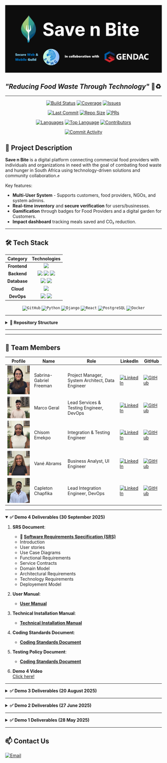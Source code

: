 
<img src="assets/LOGO_WITH_SWMG_AND_GENDAC.png"/>

## *"Reducing Food Waste Through Technology"* 🍎♻️

---

<div align="center">

[![Build Status](https://img.shields.io/github/actions/workflow/status/COS301-SE-2025/Save-n-Bite/build.yml?style=for-the-badge&color=green&label=Build)](https://github.com/COS301-SE-2025/Save-n-Bite/actions)
[![Coverage](https://img.shields.io/coveralls/github/COS301-SE-2025/Save-n-Bite/main?style=for-the-badge&color=9cf)](https://coveralls.io/github/COS301-SE-2025/Save-n-Bite?branch=main)
[![Issues](https://img.shields.io/github/issues/COS301-SE-2025/Save-n-Bite?style=for-the-badge&color=red)](https://github.com/COS301-SE-2025/Save-n-Bite/issues)

[![Last Commit](https://img.shields.io/github/last-commit/COS301-SE-2025/Save-n-Bite?style=for-the-badge&color=blue)](https://github.com/COS301-SE-2025/Save-n-Bite/commits)
[![Repo Size](https://img.shields.io/github/repo-size/COS301-SE-2025/Save-n-Bite?style=for-the-badge&color=blueviolet)](https://github.com/COS301-SE-2025/Save-n-Bite)
[![PRs](https://img.shields.io/github/issues-pr/COS301-SE-2025/Save-n-Bite?style=for-the-badge&color=ff69b4)](https://github.com/COS301-SE-2025/Save-n-Bite/pulls)

[![Languages](https://img.shields.io/github/languages/count/COS301-SE-2025/Save-n-Bite?style=for-the-badge&color=orange)](https://github.com/COS301-SE-2025/Save-n-Bite)
[![Top Language](https://img.shields.io/github/languages/top/COS301-SE-2025/Save-n-Bite?style=for-the-badge&logo=react&label=React&color=61DAFB)](https://github.com/COS301-SE-2025/Save-n-Bite)
[![Contributors](https://img.shields.io/github/contributors/COS301-SE-2025/Save-n-Bite?style=for-the-badge&color=success)](https://github.com/COS301-SE-2025/Save-n-Bite/graphs/contributors)

[![Commit Activity](https://img.shields.io/github/commit-activity/w/COS301-SE-2025/Save-n-Bite?style=for-the-badge&color=yellow)](https://github.com/COS301-SE-2025/Save-n-Bite/commits)

</div>

## 📌 Project Description
**Save n Bite** is a digital platform connecting commercial food providers with individuals and organizations in need with the goal of combating food waste and hunger in South Africa using technology-driven solutions and community collaboration.✊

Key features:  
- **Multi-User System** - Supports customers, food providers, NGOs, and system admins. 
- **Real-time inventory** and **secure verification** for users/businesses.  
- **Gamification** through badges for Food Providers and a digital garden for Customers.  
- **Impact dashboard** tracking meals saved and CO₂ reduction.  

---

## 🛠️ Tech Stack
<div align="center">

<table>
  <thead>
    <tr>
      <th style="text-align: center;">Category</th>
      <th style="text-align: center;">Technologies</th>
    </tr>
  </thead>
  <tbody>
    <tr>
      <td style="text-align: center;"><strong>Frontend</strong></td>
      <td style="text-align: center;">
        <img src="https://img.shields.io/badge/React-61DAFB?style=for-the-badge&logo=react&logoColor=black" />
      </td>
    </tr>
    <tr>
      <td style="text-align: center;"><strong>Backend</strong></td>
      <td style="text-align: center;">
        <img src="https://img.shields.io/badge/Django-092E20?style=for-the-badge&logo=django&logoColor=white" />
        <img src="https://img.shields.io/badge/DRF-ff1709?style=for-the-badge&logo=django&logoColor=white" />
        <img src="https://img.shields.io/badge/JWT-000000?style=for-the-badge&logo=jsonwebtokens&logoColor=white" />
      </td>
    </tr>
    <tr>
      <td style="text-align: center;"><strong>Database</strong></td>
      <td style="text-align: center;">
        <img src="https://img.shields.io/badge/PostgreSQL-336791?style=for-the-badge&logo=postgresql&logoColor=white" />
        <img src="https://img.shields.io/badge/Redis-DC382D?style=for-the-badge&logo=redis&logoColor=white" />
      </td>
    </tr>
    <tr>
      <td style="text-align: center;"><strong>Cloud</strong></td>
      <td style="text-align: center;">
        <img src="https://img.shields.io/badge/Azure-0078D4?style=for-the-badge&logo=microsoftazure&logoColor=white" />
      </td>
    </tr>
    <tr>
      <td style="text-align: center;"><strong>DevOps</strong></td>
      <td style="text-align: center;">
        <img src="https://img.shields.io/badge/Docker-2496ED?style=for-the-badge&logo=docker&logoColor=white" />
        <img src="https://img.shields.io/badge/GitHub%20Actions-2088FF?style=for-the-badge&logo=githubactions&logoColor=white" />
      </td>
    </tr>
  </tbody>
</table>

</div>

<div align="center">
	<code><img width="70" src="https://raw.githubusercontent.com/marwin1991/profile-technology-icons/refs/heads/main/icons/github.png" alt="GitHub" title="GitHub"/></code>
	<code><img width="70" src="https://raw.githubusercontent.com/marwin1991/profile-technology-icons/refs/heads/main/icons/python.png" alt="Python" title="Python"/></code>
	<code><img width="70" src="https://raw.githubusercontent.com/marwin1991/profile-technology-icons/refs/heads/main/icons/django.png" alt="Django" title="Django"/></code>
	<code><img width="70" src="https://raw.githubusercontent.com/marwin1991/profile-technology-icons/refs/heads/main/icons/react.png" alt="React" title="React"/></code>
	<code><img width="70" src="https://raw.githubusercontent.com/marwin1991/profile-technology-icons/refs/heads/main/icons/postgresql.png" alt="PostgreSQL" title="PostgreSQL"/></code>
	<code><img width="70" src="https://raw.githubusercontent.com/marwin1991/profile-technology-icons/refs/heads/main/icons/docker.png" alt="Docker" title="Docker"/></code>
</div>

---

<details>
<summary><strong>📂 Repository Structure</strong></summary>

```text
save-n-bite/
├── save-n-bite-backend/       # Django backend application
│   ├── backend/               # Main Django project
│   │   ├── __init__.py
│   │   ├── settings.py        # Configuration settings
│   │   ├── urls.py           # Main URL routing
│   │   ├── wsgi.py           # WSGI configuration
│   │   └── asgi.py           # ASGI configuration
│   ├── authentication/        # User authentication app
│   ├── admin_system/          # Administration app
│   ├── food_listings/         # Food listing management
│   ├── interactions/          # User interactions (cart, orders)
│   ├── notifications/         # Notification system
│   ├── analytics/            # AI/ML analytics
│   ├── scheduling/           # Pickup/delivery scheduling
│   ├── reviews/              # Review and rating system
│   ├── static/               # Static files
│   ├── media/                # User-uploaded media
│   ├── logs/                 # System logs
│   ├── requirements.txt      # Environment requirements
│   ├── manage.py             # Django management script
│   ├── blop_storage.py       # BLOB srorage config
│   └── pyproject.toml        # Poetry configuration
├── save-n-bite-frontend/     # React frontend application
│   ├── dist/                 # containing assets
│   ├── public/               # Public assets
│   ├── src/                  # Source code
│   │   ├── components/       # React components
│   │   │   ├── auth/         # Authentication components
│   │   │   ├── common/       # Shared components
│   │   │   └── pages/        # Page components
│   │   ├── hooks/            # Custom React hooks
│   │   ├── services/         # API service layer
│   │   ├── utils/            # Utility functions
│   │   ├── styles/           # CSS/styling files
│   │   ├── __mocks__/        # Test mocks
│   │   └── setupTests.js     # Test configuration
│   ├── package.json          # Dependencies and scripts
│   ├── vite.config.js        # Vite configuration
│   ├── tailwind.config.js    # Tailwind CSS configuration
│   └── jest.config.js        # Jest testing configuration
├── documentation/            # Project documentation
└── README.md               # Project overview
```
</details>

---

---

## 👥 Team Members
| Profile               | Name                  | Role                | LinkedIn                                      | GitHub                                   |
|-----------------------|-----------------------|---------------------|-----------------------------------------------|------------------------------------------|
| <img src="assets/Saber.jpg" width="130" /> | Sabrina-Gabriel Freeman | Project Manager, System Architect, Data Engineer | [![LinkedIn](https://img.shields.io/badge/LinkedIn-0077B5?style=flat&logo=linkedin)](https://www.linkedin.com/in/sabrina-gabriel-freeman-a57281346) | [![GitHub](https://img.shields.io/badge/GitHub-181717?style=flat&logo=github)](https://github.com/SaberF24) |
| <img src="assets/Marco.jpg" width="130" /> | Marco Geral | Lead Services & Testing Engineer, DevOps | [![LinkedIn](https://img.shields.io/badge/LinkedIn-0077B5?style=flat&logo=linkedin)](https://www.linkedin.com/in/marco-geral-820b7a355/) | [![GitHub](https://img.shields.io/badge/GitHub-181717?style=flat&logo=github)](https://github.com/Marco-Geral) |
| <img src="assets/Chisom.jpg" width="130" /> | Chisom Emekpo | Integration & Testing Engineer | [![LinkedIn](https://img.shields.io/badge/LinkedIn-0077B5?style=flat&logo=linkedin)](https://www.linkedin.com/in/chisom-emekpo-39b89827l/) | [![GitHub](https://img.shields.io/badge/GitHub-181717?style=flat&logo=github)](https://github.com/somworld6) |
| <img src="assets/Vane.jpg" width="130" /> | Vané Abrams | Business Analyst, UI Engineer | [![LinkedIn](https://img.shields.io/badge/LinkedIn-0077B5?style=flat&logo=linkedin)](http://www.linkedin.com/in/vane-abrams–40569b305) | [![GitHub](https://img.shields.io/badge/GitHub-181717?style=flat&logo=github)](https://github.com/vdenise20) |
| <img src="assets/Capleton.jpg" width="130" /> | Capleton Chapfika | Lead Integration Engineer, DevOps | [![LinkedIn](https://img.shields.io/badge/LinkedIn-0077B5?style=flat&logo=linkedin)](https://www.linkedin.com/in/capletonchapfika/) | [![GitHub](https://img.shields.io/badge/GitHub-181717?style=flat&logo=github)](https://github.com/Capleton11) |

---

<details open>
<summary><strong>✅ Demo 4 Deliverables (30 September 2025)</strong></summary>

1. **SRS Document**:  
   - **📄 [Software Requirements Specification (SRS)](documentation/Demo_4/SRS-V4.pdf)**  
   - Introduction  
   - User stories  
   - Use Case Diagrams  
   - Functional Requirements  
   - Service Contracts  
   - Domain Model  
   - Architectural Requirements  
   - Technology Requirements
   - Deployement Model   

2. **User Manual**:  
   - **[User Manual](documentation/Demo_4/User_Manual_v4.pdf)**  

3. **Technical Installation Manual**:  
   - **[Technical Installation Manual](documentation/Demo_4/Technical_Installation_Manual_v2.pdf)**  

4. **Coding Standards Document**:  
   - **[Coding Standards Document](documentation/Demo_4/Coding_Standards_Document-v4.pdf)**
  
5. **Testing Policy Document**:  
   - **[Coding Standards Document](documentation/Demo_4/Testing_Policy.pdf)**  

6. **Demo 4 Video**  
   [Click here!](https://www.canva.com/design/DAGowUskyDY/E8nYEYzEWrMe1D13DkMVFw/watch?utm_content=DAGowUskyDY&utm_campaign=designshare&utm_medium=link2&utm_source=uniquelinks&utlId=h3390ca1771)

</details>

---

<details>
<summary><strong>✅ Demo 3 Deliverables (20 August 2025)</strong></summary>

1. **SRS Document**:  
   - **📄 [Software Requirements Specification (SRS)](documentation/SRS-V3.pdf)**  
   - Introduction  
   - User stories  
   - Use Case Diagrams  
   - Functional Requirements  
   - Service Contracts  
   - Domain Model  
   - Architectural Requirements  
   - Technology Requirements  

2. **User Manual**:  
   - **[User Manual](documentation/User_Manual.pdf)**  

3. **Technical Installation Manual**:  
   - **[Technical Installation Manual](documentation/Technical_Installation_Manual.pdf)**  

4. **Coding Standards Document**:  
   - **[Coding Standards Document](documentation/Coding_Standards_Document.pdf)**  

5. **Demo 3 Video**  
   [Click here!](https://www.canva.com/design/DAGowUskyDY/E8nYEYzEWrMe1D13DkMVFw/watch?utm_content=DAGowUskyDY&utm_campaign=designshare&utm_medium=link2&utm_source=uniquelinks&utlId=h3390ca1771)

</details>

---

<details>
<summary><strong>✅ Demo 2 Deliverables (27 June 2025)</strong></summary>

1. **Implemented Use Cases:**  
## ✅ Demo 2 Deliverables (27 June 2025)
1. **Coding Standards Document**:  
   - **[Click Here](documentation/coding_standards_doc.md)**
     
2. **User Manual**:  
   - **[Click Here](documentation/save_n_bite_user_manuals.md)**
     
3. **Implemented Use Cases:**   
   - User registration/login (JWT/OAuth2).✅    
   - User themes and profile preferences (React + PostgreSQL).✅  
   - Validation of user input (React + Django validators).✅  
   - Food listing by businesses (React, Django + Redis).✅  
   - Browsing food listings (React + Django API, Redis).✅  
   - Purchase/Request food (React + Django REST, PostgreSQL).✅  
   - Notifications system (Django + WebSocket, Redis for real-time pub/sub).✅  
   - Scheduling and Pickup system (React + Django REST, PostgreSQL + Redis caching).✅  
   - Feedback and Reviews system (React + Django REST, PostgreSQL + moderation).✅  
   - Business Analytics system (Django + Pandas, Scikit-learn for ML predictions, PostgreSQL + Redis).✅  

2. **SRS Document**:  
   - Feedback and Revies system (React + Django REST, PostgreSQL + moderation).✅  
   - Business Analytics system (Django).✅  

4. **SRS Document**:  
   - **📄 [Software Requirements Specification (SRS)](documentation/SRS-V2.md)**  
   - Introduction  
   - User stories  
   - Use Case Diagrams  
   - Functional Requirements  
   - Service Contracts  
   - Domain Model  
   - Architectural Requirements  
   - Technology Requirements  

3. **GitHub Hygiene**:  
   We follow a GitFlow-inspired branching strategy to maintain clean and organized version control. The *main* branch holds production-ready code, while all active development takes place in the *dev* branch. From dev, we maintain separate long-lived backend and frontend branches to isolate concerns. Features are developed in *feature/* branches branched off their respective areas, and urgent fixes are handled in *hotfix/* branches. All changes are merged via pull requests with code reviews to ensure stability, consistency, and collaboration across the team.

4. **GitHub Project Board**:  
   - **📊 [GitHub Project Board](https://github.com/orgs/COS301-SE-2025/projects/177/views/2)**  

5. **Demo 2 Video**  
   [Click here!](https://www.canva.com/design/DAGowUskyDY/E8nYEYzEWrMe1D13DkMVFw/watch?utm_content=DAGowUskyDY&utm_campaign=designshare&utm_medium=link2&utm_source=uniquelinks&utlId=h3390ca1771)
=======
6. **Demo 2 Video**
   [Click here!](https://www.canva.com/design/DAGriFQ7F2g/6gApEr2CMYT49InocxWEUQ/watch?utm_content=DAGriFQ7F2g&utm_campaign=designshare&utm_medium=link2&utm_source=uniquelinks&utlId=hc89293d863)

</details>

---

<details>
<summary><strong>✅ Demo 1 Deliverables (28 May 2025)</strong></summary>

1. **Implemented Use Cases:**  
   - User registration/login (JWT/OAuth2).    
   - User themes and profile preferences (React + PostgreSQL).  
   - Validation of user input (React + Django validators).  
   - Food listing by businesses (React, Django + Redis).  
   - Browsing food listings (React + Django API, Redis).  
   - Purchase/Request food (React + Django REST, PostgreSQL).  

2. **SRS Document**:  
   - **📄 [Software Requirements Specification (SRS)](documentation/SRS.md)**  
   - Introduction  
   - User stories  
   - Use Case Diagrams  
   - Functional Requirements  
   - Service Contracts  
   - Domain Model  
   - Architectural Requirements  
   - Technology Requirements  

3. **GitHub Hygiene**:  
   We follow a GitFlow-inspired branching strategy to maintain clean and organized version control. The *main* branch holds production-ready code, while all active development takes place in the *dev* branch. From dev, we maintain separate long-lived backend and frontend branches to isolate concerns. Features are developed in *feature/* branches branched off their respective areas, and urgent fixes are handled in *hotfix/* branches. All changes are merged via pull requests with code reviews to ensure stability, consistency, and collaboration across the team.

4. **GitHub Project Board**:  
   - **📊 [GitHub Project Board](https://github.com/orgs/COS301-SE-2025/projects/177/views/2)**  

5. **Demo 1 Video**  
   [Click here!](https://www.canva.com/design/DAGowUskyDY/E8nYEYzEWrMe1D13DkMVFw/watch?utm_content=DAGowUskyDY&utm_campaign=designshare&utm_medium=link2&utm_source=uniquelinks&utlId=h3390ca1771)

</details>


---

## 📫 Contact Us
 [![Email](https://img.shields.io/badge/Email-swmguild@gmail.com-D14836?logo=gmail)](mailto:swmguild@gmail.com)












